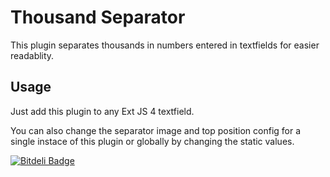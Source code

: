 Thousand Separator
==================

This plugin separates thousands in numbers entered in textfields for easier readablity.

Usage
-----

Just add this plugin to any Ext JS 4 textfield.

You can also change the separator image and top position config for a single instace of this plugin or globally by changing the static values.


[![Bitdeli Badge](https://d2weczhvl823v0.cloudfront.net/behrang/ext.ux.thousandseparatorplugin/trend.png)](https://bitdeli.com/free "Bitdeli Badge")

